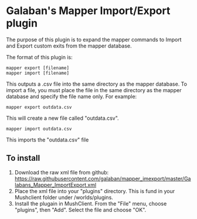 # Galaban's Mapper Import/Export plugin
The purpose of this plugin is to expand the mapper commands to Import and Export custom exits from the mapper database.

The format of this plugin is:

    mapper export [filename]
    mapper import [filename]

This outputs a .csv file into the same directory as the mapper database.  To import a file, you must place the file in the same directory as the mapper database and specify the file name only.  For example:

    mapper export outdata.csv

This will create a new file called "outdata.csv".

    mapper import outdata.csv

This imports the "outdata.csv" file

## To install
1. Download the raw xml file from github:
https://raw.githubusercontent.com/galaban/mapper_imexport/master/Galabans_Mapper_ImportExport.xml
2. Place the xml file into your "plugins" directory.  This is fund in your Mushclient folder under /worlds/plugins.
3. Install the plugain in MushClient.  From the "File" menu, choose "plugins", then "Add".  Select the file and choose "OK".

